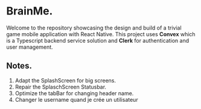 # BrainMe.
Welcome to the repository showcasing the design and build of a trivial game mobile application with React Native. This project uses **Convex** which is a Typescript backend service solution and **Clerk** for authentication and user management. 

## Notes.

1. Adapt the SplashScreen for big screens.
2. Repair the SplaschScreen Statusbar.
3. Optimize the tabBar for changing header name.
4. Changer le username quand je crée un utilisateur
